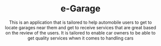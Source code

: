 <div align="center">

# e-Garage
This is an application that is tailored to help automobile users to get to locate garages near them and get to receive services that are great based on the review of the users. It is tailored to enable car owners to be able to get quality services whwn it comes to handling cars

 </div>

